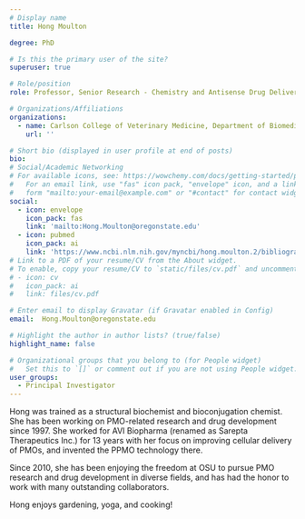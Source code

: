 ```yaml
---
# Display name
title: Hong Moulton

degree: PhD

# Is this the primary user of the site?
superuser: true

# Role/position
role: Professor, Senior Research - Chemistry and Antisense Drug Delivery

# Organizations/Affiliations
organizations:
  - name: Carlson College of Veterinary Medicine, Department of Biomedical Sciences
    url: ''

# Short bio (displayed in user profile at end of posts)
bio:
# Social/Academic Networking
# For available icons, see: https://wowchemy.com/docs/getting-started/page-builder/#icons
#   For an email link, use "fas" icon pack, "envelope" icon, and a link in the
#   form "mailto:your-email@example.com" or "#contact" for contact widget.
social:
  - icon: envelope
    icon_pack: fas
    link: 'mailto:Hong.Moulton@oregonstate.edu'
  - icon: pubmed
    icon_pack: ai
    link: 'https://www.ncbi.nlm.nih.gov/myncbi/hong.moulton.2/bibliography/public/'
# Link to a PDF of your resume/CV from the About widget.
# To enable, copy your resume/CV to `static/files/cv.pdf` and uncomment the lines below.
# - icon: cv
#   icon_pack: ai
#   link: files/cv.pdf

# Enter email to display Gravatar (if Gravatar enabled in Config)
email:  Hong.Moulton@oregonstate.edu

# Highlight the author in author lists? (true/false)
highlight_name: false

# Organizational groups that you belong to (for People widget)
#   Set this to `[]` or comment out if you are not using People widget.
user_groups:
  - Principal Investigator
---
```


Hong was trained as a structural biochemist and bioconjugation chemist. She has been working
on PMO-related research and drug development since 1997. She worked for AVI Biopharma
(renamed as Sarepta Therapeutics Inc.) for 13 years with her focus on improving cellular
delivery of PMOs, and invented the PPMO technology there.

Since 2010, she has been enjoying
the freedom at OSU to pursue PMO research and drug development in diverse fields,
and has had the honor to work with many outstanding collaborators.

Hong enjoys gardening, yoga, and cooking!

